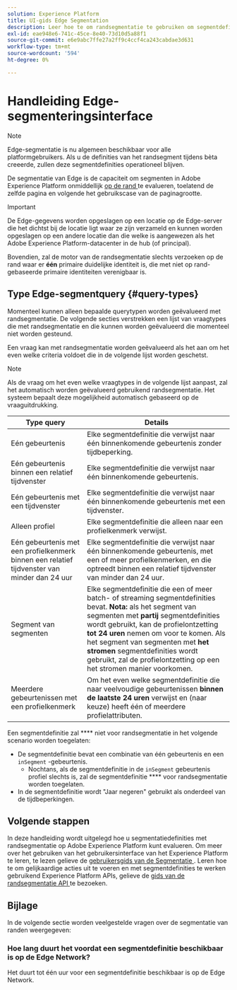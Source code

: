 ```yaml
---
solution: Experience Platform
title: UI-gids Edge Segmentation
description: Leer hoe te om randsegmentatie te gebruiken om segmentdefinities in Platform onmiddellijk op de rand te evalueren, toelatend de zelfde pagina en volgende de gebruikscituaties van de paginagrootte.
exl-id: eae948e6-741c-45ce-8e40-73d10d5a88f1
source-git-commit: e6e9abc7ffe27a2ff9c4ccf4ca243cabdae3d631
workflow-type: tm+mt
source-wordcount: '594'
ht-degree: 0%

---
```


# Handleiding Edge-segmenteringsinterface

>[!NOTE]
>
>Edge-segmentatie is nu algemeen beschikbaar voor alle platformgebruikers. Als u de definities van het randsegment tijdens bèta creeerde, zullen deze segmentdefinities operationeel blijven.

De segmentatie van Edge is de capaciteit om segmenten in Adobe Experience Platform onmiddellijk [ op de rand ](../../web-sdk/home.md) te evalueren, toelatend de zelfde pagina en volgende het gebruikscase van de paginagrootte.

>[!IMPORTANT]
>
> De Edge-gegevens worden opgeslagen op een locatie op de Edge-server die het dichtst bij de locatie ligt waar ze zijn verzameld en kunnen worden opgeslagen op een andere locatie dan die welke is aangewezen als het Adobe Experience Platform-datacenter in de hub (of principal).
>
> Bovendien, zal de motor van de randsegmentatie slechts verzoeken op de rand waar er **één** primaire duidelijke identiteit is, die met niet op rand-gebaseerde primaire identiteiten verenigbaar is.

## Type Edge-segmentquery {#query-types}

Momenteel kunnen alleen bepaalde querytypen worden geëvalueerd met randsegmentatie. De volgende secties verstrekken een lijst van vraagtypes die met randsegmentatie en die kunnen worden geëvalueerd die momenteel niet worden gesteund.

Een vraag kan met randsegmentatie worden geëvalueerd als het aan om het even welke criteria voldoet die in de volgende lijst worden geschetst.

>[!NOTE]
>
>Als de vraag om het even welke vraagtypes in de volgende lijst aanpast, zal het automatisch worden geëvalueerd gebruikend randsegmentatie. Het systeem bepaalt deze mogelijkheid automatisch gebaseerd op de vraaguitdrukking.

| Type query | Details |
| ---------- | ------- |
| Eén gebeurtenis | Elke segmentdefinitie die verwijst naar één binnenkomende gebeurtenis zonder tijdbeperking. |
| Eén gebeurtenis binnen een relatief tijdvenster | Elke segmentdefinitie die verwijst naar één binnenkomende gebeurtenis. |
| Eén gebeurtenis met een tijdvenster | Elke segmentdefinitie die verwijst naar één binnenkomende gebeurtenis met een tijdvenster. |
| Alleen profiel | Elke segmentdefinitie die alleen naar een profielkenmerk verwijst. |
| Eén gebeurtenis met een profielkenmerk binnen een relatief tijdvenster van minder dan 24 uur | Elke segmentdefinitie die verwijst naar één binnenkomende gebeurtenis, met een of meer profielkenmerken, en die optreedt binnen een relatief tijdvenster van minder dan 24 uur. |
| Segment van segmenten | Elke segmentdefinitie die een of meer batch- of streaming segmentdefinities bevat. **Nota:** als het segment van segmenten met **partij** segmentdefinities wordt gebruikt, kan de profielontzetting **tot 24 uren** nemen om voor te komen. Als het segment van segmenten met **het stromen** segmentdefinities wordt gebruikt, zal de profielontzetting op een het stromen manier voorkomen. |
| Meerdere gebeurtenissen met een profielkenmerk | Om het even welke segmentdefinitie die naar veelvoudige gebeurtenissen **binnen de laatste 24 uren** verwijst en (naar keuze) heeft één of meerdere profielattributen. |

Een segmentdefinitie zal **** niet voor randsegmentatie in het volgende scenario worden toegelaten:

- De segmentdefinitie bevat een combinatie van één gebeurtenis en een `inSegment` -gebeurtenis.
   - Nochtans, als de segmentdefinitie in de `inSegment` gebeurtenis profiel slechts is, zal de segmentdefinitie **** voor randsegmentatie worden toegelaten.
- In de segmentdefinitie wordt &quot;Jaar negeren&quot; gebruikt als onderdeel van de tijdbeperkingen.

## Volgende stappen

In deze handleiding wordt uitgelegd hoe u segmentatiedefinities met randsegmentatie op Adobe Experience Platform kunt evalueren. Om meer over het gebruiken van het gebruikersinterface van het Experience Platform te leren, te lezen gelieve de [ gebruikersgids van de Segmentatie ](./overview.md). Leren hoe te om gelijkaardige acties uit te voeren en met segmentdefinities te werken gebruikend Experience Platform APIs, gelieve de [ gids van de randsegmentatie API ](../api/edge-segmentation.md) te bezoeken.

## Bijlage

In de volgende sectie worden veelgestelde vragen over de segmentatie van randen weergegeven:

### Hoe lang duurt het voordat een segmentdefinitie beschikbaar is op de Edge Network?

Het duurt tot één uur voor een segmentdefinitie beschikbaar is op de Edge Network.
